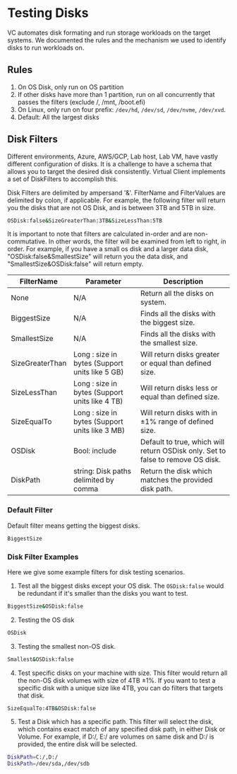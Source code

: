 ﻿---
id: test-disks
sidebar_position: 1
---

# Testing Disks
VC automates disk formating and run storage workloads on the target systems. We documented the rules and the mechanism we used to identify disks to run workloads on.

## Rules
1. On OS Disk, only run on OS partition
2. If other disks have more than 1 partition, run on all concurrently that passes the filters (exclude /, /mnt, /boot.efi)
3. On Linux, only run on four prefix: `/dev/hd`, `/dev/sd`, `/dev/nvme`, `/dev/xvd`.
3. Default: All the largest disks

## Disk Filters
Different environments, Azure, AWS/GCP, Lab host, Lab VM, have vastly different configuration of disks. It is a challenge to have a schema that allows you to target the desired disk consistently.
Virtual Client implements a set of DiskFilters to accomplish this. 

Disk Filters are delimited by ampersand '&'. FilterName and FilterValues are delimited by colon, if applicable. 
For example, the following filter will return you the disks that are not OS Disk, and is between 3TB and 5TB in size. 
```bash
OSDisk:false&SizeGreaterThan:3TB&SizeLessThan:5TB
```
It is important to note that filters are calculated in-order and are non-commutative. In other words, the filter will be examined from left to right, in order. For example, if you have a small os disk and a larger data disk, 
"OSDisk:false&SmallestSize" will return you the data disk, and "SmallestSize&OSDisk:false" will return empty.

| FilterName      | Parameter                                      | Description                                                                     |
|-----------------|------------------------------------------------|---------------------------------------------------------------------------------|
| None            | N/A                                            | Return all the disks on system.                                                 |
| BiggestSize     | N/A                                            | Finds all the disks with the biggest size.                                      |
| SmallestSize    | N/A                                            | Finds all the disks with the smallest size.                                     |
| SizeGreaterThan | Long : size in bytes (Support units like 5 GB) | Will return disks greater or equal than defined size.                           |
| SizeLessThan    | Long : size in bytes (Support units like 4 TB) | Will return disks less or equal than defined size.                              |
| SizeEqualTo     | Long : size in bytes (Support units like 3 MB) | Will return disks with in ±1% range of defined size.                            |
| OSDisk          | Bool: include                                  | Default to true, which will return OSDisk only. Set to false to remove OS disk. |
| DiskPath        | string: Disk paths delimited by comma          | Return the disk which matches the provided disk path.                           |



### Default Filter
Default filter means getting the biggest disks.
```bash
BiggestSize
```

### Disk Filter Examples
Here we give some example filters for disk testing scenarios.

1. Test all the biggest disks except your OS disk. The `OSDisk:false` would be redundant if it's smaller than the disks you want to test.
```bash
BiggestSize&OSDisk:false
```

2. Testing the OS disk
```bash
OSDisk
```

3. Testing the smallest non-OS disk.
```bash
Smallest&OSDisk:false
```

4. Test specific disks on your machine with size.
This filter would return all the non-OS disk volumes with size of 4TB ±1%. If you want to test a specific disk with a unique size like 4TB, you can do filters that targets that disk.
```bash
SizeEqualTo:4TB&OSDisk:false
```

5. Test a Disk which has a specific path.
This filter will select the disk, which contains exact match of any specified disk path, in either Disk or Volume. For example, if D:/, E:/ are volumes on same disk and D:/ is provided, the entire disk will be selected.
```bash
DiskPath=C:/,D:/
DiskPath=/dev/sda,/dev/sdb
```
